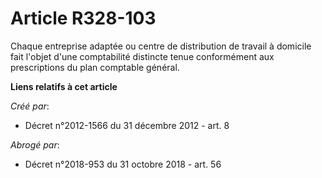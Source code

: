 # Article R328-103

Chaque entreprise adaptée ou centre de distribution de travail à domicile fait l'objet d'une comptabilité distincte tenue
conformément aux prescriptions du plan comptable général.

**Liens relatifs à cet article**

_Créé par_:

  - Décret n°2012-1566 du 31 décembre 2012 - art. 8

_Abrogé par_:

  - Décret n°2018-953 du 31 octobre 2018 - art. 56
